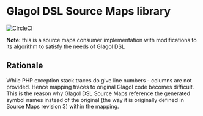 # Glagol DSL Source Maps library
[![CircleCI](https://circleci.com/gh/glagol-dsl/php-source-maps.svg?style=svg)](https://circleci.com/gh/glagol-dsl/php-source-maps)

**Note:** this is a source maps consumer implementation with modifications to its algorithm to satisfy the needs of Glagol DSL

## Rationale
While PHP exception stack traces do give line numbers - columns are not provided. 
Hence mapping traces to original Glagol code becomes difficult. 
This is the reason why Glagol DSL Source Maps reference the generated symbol names instead of the original (the way it is originally defined in Source Maps revision 3) within the mapping.

